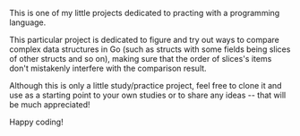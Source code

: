This is one of my little projects dedicated to practing with a programming language.

This particular project is dedicated to figure and try out ways to compare complex data structures in Go (such as structs with some fields being slices of other structs and so on), making sure that the order of slices's items don't mistakenly interfere with the comparison result.

Although this is only a little study/practice project, feel free to clone it and use as a starting point to your own studies or to share any ideas -- that will be much appreciated!

Happy coding!
